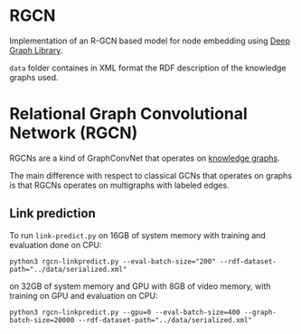 # RGCN

Implementation of an R-GCN based model for node embedding using [Deep Graph Library](https://www.dgl.ai/).

`data` folder containes in XML format the RDF description of the knowledge graphs used.


# Relational Graph Convolutional Network (RGCN)

RGCNs are a kind of GraphConvNet that operates on [knowledge graphs](https://en.wikipedia.org/wiki/Knowledge_Graph). 

The main difference with respect to classical GCNs that operates on graphs is that RGCNs operates on multigraphs with labeled edges.

## Link prediction

To run `link-predict.py` on 16GB of system memory with training and evaluation done on CPU:

```
python3 rgcn-linkpredict.py --eval-batch-size="200" --rdf-dataset-path="../data/serialized.xml" 
```

on 32GB of system memory and GPU with 8GB of video memory, with training on GPU and evaluation on CPU:

```
python3 rgcn-linkpredict.py --gpu=0 --eval-batch-size=400 --graph-batch-size=20000 --rdf-dataset-path="../data/serialized.xml" 
```